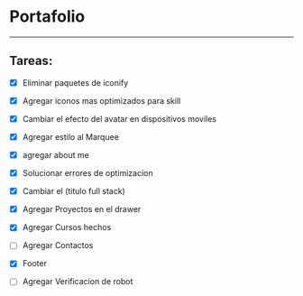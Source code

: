 # Portafolio

---

## Tareas:

- [x] Eliminar paquetes de iconify
- [x] Agregar iconos mas optimizados para skill
- [x] Cambiar el efecto del avatar en dispositivos moviles
- [x] Agregar estilo al Marquee
- [x] agregar about me
- [x] Solucionar errores de optimizacion
- [x] Cambiar el (titulo full stack)
- [x] Agregar Proyectos en el drawer
- [x] Agregar Cursos hechos
- [ ] Agregar Contactos
- [x] Footer
- [ ] Agregar Verificacion de robot

